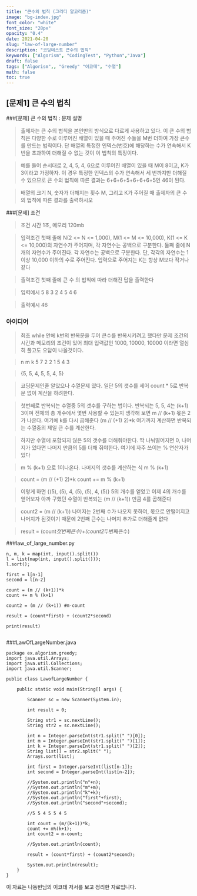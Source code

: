 ```yaml
---
title: "큰수의 법칙 (그리디 알고리즘)"
image: "bg-index.jpg"
font_color: "white"
font_size: "28px"
opacity: "0.4"
date: 2021-04-20
slug: "law-of-large-number"
description: "코딩테스트 큰수의 법칙"
keywords: ["Algorism", "CodingTest", "Python","Java"]
draft: false
tags: ["Algorism",, "Greedy" "이코테", "수열"]
math: false
toc: true
---
```


## [문제1] 큰 수의 법칙

###[문제] 큰 수의 법칙 : 문제 설명
> 출제자는 큰 수의 법칙을 본인만의 방식으로 다르게 사용하고 있다. 이 큰 수의 법칙은 다양한 수로 이루어진 배열이 있을 때 주어진 수들을 M번 더하여 가장 큰수를 만드는 법칙이다. 단 배열의 특정한 인덱스(번호)에 해당하는 수가 연속해서 K번을 초과하여 더해질 수 없는 것이 이 법칙의 특징이다.

> 예를 들어 순서대로 2, 4, 5, 4, 6으로 이루어진 배열이 있을 때 M이 8이고, K가 3이라고 가정하자. 이 경우 특정한 인덱스의 수가 연속해서 세 번까지만 더해질 수 있으므로 큰 수의 법칙에 따른 결과는 6+6+6+5+6+6+6+5인 46이 된다.

>	배열의 크기 N, 숫자가 더해지는 횟수 M, 그리고 K가 주어질 때 출제자의 큰 수의 법칙에 따른 결과를 출력하시오

###[문제] 조건 
> 조건 
>	시간 1초, 메모리 120mb

> 입력조건
>	첫째 줄에 N(2 <= N <= 1,000), M(1 <= M <= 10,000), K(1 <= K <= 10,000)의 자연수가 주어지며, 각 자연수는 공백으로 구분한다.
둘째 줄에 N개의 자연수가 주어진다. 각 자연수는 공백으로 구분한다. 단, 각각의 자연수는 1 이상 10,000 이하의 수로 주어진다.
입력으로 주어지는 K는 항상 M보다 작거나 같다

> 출력조건
>	첫째 줄에 큰 수 의 법칙에 따라 더해진 답을 출력한다

> 입력예시
>	5 8 3
>	2 4 5 4 6


> 출력예시
>	46


### 아이디어 
>최초 while 안에 k번의 반복문을 두어 큰수를 반복시키려고 했다만 
문제 조건의 시간과 메모리의 조건이 있어 최대 입력값인 1000, 10000, 10000 이라면 
열심히 풀고도 오답이 나올것이다. 


>n m k
>5 7 2
> 2 1 5 4 3

>{5, 5, 4, 5, 5, 4, 5}

> 코딩문제인줄 알았으나 수열문제 였다. 일단 5의 갯수를 세어 count * 5로 반복문 없이 계산을 하려한다. 
 
> 첫번째로 반복되는 수열중 5의 갯수를 구하는 법이다. 
반복되는 5, 5, 4는 (k+1) 3이며 전체의 총 개수에서 몇번 사용할 수 있는지 생각해 보면
 m // (k+1) 몫은 2가 나온다. 여기에 k를 다시 곱해준다  (m // (+1) 2)*k 여기까지 계산하면 반복되는 수열중의 제일 큰 수를 계산한다. 
 
> 하지만 수열에 포함되지 않은 5의 갯수를 더해줘야한다. 
> 딱 나눠떨어지면 0, 나머지가 있다면 나머지 만큼의 5를 더해 줘야한다. 
여기에 자주 쓰이는 % 연산자가 있다 

> m % (k+1)   으로 1이나온다. 
> 나머지의 갯수를 계산하는 식 m % (k+1)

> count = (m // (+1) 2)*k 
> count += m % (k+1)

> 이렇게 하면 {(5), (5), 4, (5), (5), 4, (5)} 5의 개수를 얻었고 
> 이제 4의 개수를 얻어보자 
> 아까 구했던 수열이 반복되는 (m // (k+1)) 만큼 4를 곱해준다 

> count2 = (m // (k+1))
> 나머지는 2번째 수가 나오지 못하여, 몫으로 안떨어지고 나머지가 된것이기 때문에 2번째 큰수는 나머지 추가로 더해줄게 없다

> result = (count*첫번째큰수)+(count2*두번째큰수)


###law_of_large_number.py
```
n, m, k = map(int, input().split()) 
l = list(map(int, input().split()));
l.sort();

first = l[n-1] 
second = l[n-2]

count = (m // (k+1))*k 
count += m % (k+1)

count2 = (m // (k+1)) #m-count

result = (count*first) + (count2*second)

print(result)
     

```

###LawOfLargeNumber.java
```
package ex.algorism.greedy;
import java.util.Arrays;
import java.util.Collections;
import java.util.Scanner;

public class LawofLargeNumber {
	
	public static void main(String[] args) {
		
		Scanner sc = new Scanner(System.in);
		
		int result = 0;
		
		String str1 = sc.nextLine();
		String str2 = sc.nextLine();
		
		int n = Integer.parseInt(str1.split(" ")[0]);
		int m = Integer.parseInt(str1.split(" ")[1]);
		int k = Integer.parseInt(str1.split(" ")[2]);
		String list[] = str2.split(" ");
		Arrays.sort(list);
		
		int first = Integer.parseInt(list[n-1]);
		int second = Integer.parseInt(list[n-2]);
		
		//System.out.println("n"+n);
		//System.out.println("m"+m);
		//System.out.println("k"+k);
		//System.out.println("first"+first);
		//System.out.println("second"+second);
		
		//5 5 4 5 5 4 5
		
		int count = (m/(k+1))*k;
		count += m%(k+1);
		int count2 = m-count; 
		
		//System.out.println(count);
		
		result = (count*first) + (count2*second);
				
		System.out.println(result);
	}
}

```


이 자료는 나동빈님의 이코테 저서를 보고 정리한 자료입니다.
   


